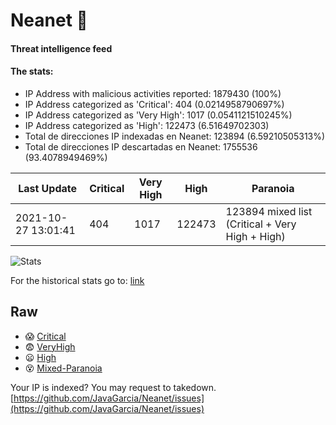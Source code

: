 # Neanet :hocho:
#### Threat intelligence feed
#### The stats:

- IP Address with malicious activities reported: 1879430 (100%)
- IP Address categorized as 'Critical':  404 (0.0214958790697%)
- IP Address categorized as 'Very High':  1017 (0.0541121510245%)
- IP Address categorized as 'High':  122473 (6.51649702303)
- Total de direcciones IP indexadas en Neanet:  123894 (6.59210505313%)
- Total de direcciones IP descartadas en Neanet:  1755536 (93.4078949469%)

| Last Update | Critical | Very High | High | Paranoia |
| --- | --- | --- | --- | --- |
| 2021-10-27 13:01:41 | 404 | 1017 | 122473 | 123894 mixed list (Critical + Very High + High)|

![Stats](https://docs.google.com/spreadsheets/d/e/2PACX-1vSnaNMIXVabIpDJjufMlzH7poXnshF3mgd8Is1g9ytUEzVsP5my4Trn8f-xkoLLQ38xpL3HtmUexLo6/pubchart?oid=501124687&format=image)

For the historical stats go to: [link](/stats.csv)
## Raw
- :scream: [Critical](https://raw.githubusercontent.com/JavaGarcia/Neanet/master/blacklists/neanet_critical.txt)
- :fearful: [VeryHigh](https://raw.githubusercontent.com/JavaGarcia/Neanet/master/blacklists/neanet_veryHigh.txtt)
- :frowning: [High](https://raw.githubusercontent.com/JavaGarcia/Neanet/master/blacklists/neanet_high.txt)
- :dizzy_face: [Mixed-Paranoia](https://raw.githubusercontent.com/JavaGarcia/Neanet/master/blacklists/neanet_all.txt)


Your IP is indexed? You may request to takedown. [https://github.com/JavaGarcia/Neanet/issues](https://github.com/JavaGarcia/Neanet/issues)























































































































































































































































































































































































































































































































































































































































































































































































































































































































































































































































































































































































































































































































































































































































































































































































































































































































































































































































































































































































































































































































































































































































































































































































































































































































































































































































































































































































































































































































































































































































































































































































































































































































































































































































































































































































































































































































































































































































































































































































































































































































































































































































































































































































































































































































































































































































































































































































































































































































































































































































































































































































































































































































































































































































































































































































































































































































































































































































































































































































































































































































































































































































































































































































































































































































































































































































































































































































































































































































































































































































































































































































































































































































































































































































































































































































































































































































































































































































































































































































































































































































































































































































































































































































































































































































































































































































































































































































































































































































































































































































































































































































































































































































































































































































































































































































































































































































































































































































































































